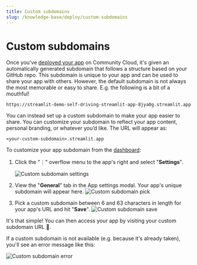 ```yaml
---
title: Custom subdomains
slug: /knowledge-base/deploy/custom-subdomains
---
```


# Custom subdomains

Once you've [deployed your app](/streamlit-community-cloud/get-started/deploy-an-app) on Community Cloud, it's given an automatically generated subdomain that follows a structure based on your GitHub repo. This subdomain is unique to your app and can be used to share your app with others. However, the default subdomain is not always the most memorable or easy to share. E.g. the following is a bit of a mouthful!

`https://streamlit-demo-self-driving-streamlit-app-8jya0g.streamlit.app`

You can instead set up a custom subdomain to make your app easier to share. You can customize your subdomain to reflect your app content, personal branding, or whatever you’d like. The URL will appear as:

```
<your-custom-subdomain>.streamlit.app
```

To customize your app subdomain from the [dashboard](/streamlit-community-cloud/get-started/manage-your-app#manage-apps-from-your-app-dashboard):

1. Click the "︙" overflow menu to the app's right and select "**Settings**".

   ![Custom subdomain settings](/images/streamlit-community-cloud/custom-subdomain-settings.png)

2. View the "**General**" tab in the App settings modal. Your app's unique subdomain will appear here.
   ![Custom subdomain pick](/images/streamlit-community-cloud/custom-subdomain-pick.png)

3. Pick a custom subdomain between 6 and 63 characters in length for your app's URL and hit "**Save**".
   ![Custom subdomain save](/images/streamlit-community-cloud/custom-subdomain-save.png)

It's that simple! You can then access your app by visiting your custom subdomain URL 🎉.

If a custom subdomain is not available (e.g. because it's already taken), you'll see an error message like this:

![Custom subdomain error](/images/streamlit-community-cloud/custom-subdomain-error.png)
